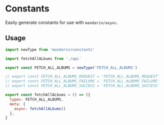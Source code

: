 # Constants

Easily generate constants for use with `mandarin/async`.

## Usage

```javascript
import newType from 'mandarin/constants'

import fetchAllALbums from './api'

export const FETCH_ALL_ALBUMS = newType('FETCH_ALL_ALBUMS')

// export const FETCH_ALL_ALBUMS_REQUEST = 'FETCH_ALL_ALBUMS_REQUEST'
// export const FETCH_ALL_ALBUMS_FAILURE = 'FETCH_ALL_ALBUMS_FAILURE'
// export const FETCH_ALL_ALBUMS_SUCCESS = 'FETCH_ALL_ALBUMS_SUCCESS'

export const fetchAllALbums = () => ({
  types: FETCH_ALL_ALBUMS,
  meta: {
    async: fetchAllALbums()
  },
}
```
